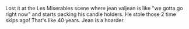 Lost it at the Les Miserables scene where jean valjean is like "we gotta go right now" and starts packing his candle holders. He stole those 2 time skips ago! That's like 40 years. Jean is a hoarder.

